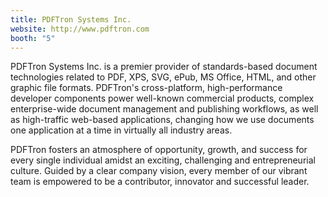 ```yaml
---
title: PDFTron Systems Inc.
website: http://www.pdftron.com
booth: "5"
---
```


PDFTron Systems Inc. is a premier provider of standards-based document technologies related to PDF, XPS, SVG, ePub, MS Office, HTML, and other graphic file formats. PDFTron's cross-platform, high-performance developer components power well-known commercial products, complex enterprise-wide document management and publishing workflows, as well as high-traffic web-based applications, changing how we use documents one application at a time in virtually all industry areas.

PDFTron fosters an atmosphere of opportunity, growth, and success for every single individual amidst an exciting, challenging and entrepreneurial culture. Guided by a clear company vision, every member of our vibrant team is empowered to be a contributor, innovator and successful leader.
